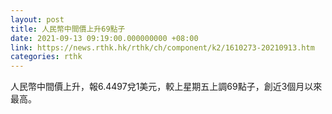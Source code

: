 ```yaml
---
layout: post
title: 人民幣中間價上升69點子
date: 2021-09-13 09:19:00.000000000 +08:00
link: https://news.rthk.hk/rthk/ch/component/k2/1610273-20210913.htm
categories: rthk
---
```


人民幣中間價上升，報6.4497兌1美元，較上星期五上調69點子，創近3個月以來最高。
